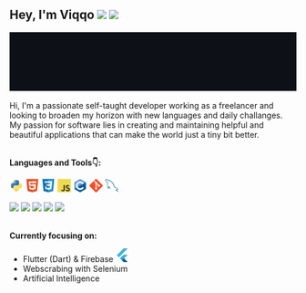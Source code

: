 ## Hey, I'm Viqqo <img src="https://media.giphy.com/media/hvRJCLFzcasrR4ia7z/giphy.gif" width="25px"> ![](https://visitor-badge.glitch.me/badge?page_id=viqqodk.viqqodk)

<p align="center">
   <img src="https://github.com/ViqqoDK/ViqqoDK/blob/main/ViqqoLogoAnimation4.gif"/>
</p>
 
Hi, I'm a passionate self-taught developer working as a freelancer and looking to broaden my horizon with new languages and daily challanges. My passion for software lies in creating and maintaining helpful and beautiful applications that can make the world just a tiny bit better.   
<br>

**Languages and Tools👇:**

<code><img height="24" src="https://github.com/devicons/devicon/blob/master/icons/python/python-original.svg"></code>
<code><img height="24" src="https://github.com/devicons/devicon/blob/master/icons/html5/html5-original.svg"></code>
<code><img height="24" src="https://github.com/devicons/devicon/blob/master/icons/css3/css3-original.svg"></code>
<code><img height="24" src="https://github.com/devicons/devicon/blob/master/icons/javascript/javascript-original.svg"></code>
<code><img height="24" src="https://github.com/devicons/devicon/blob/master/icons/c/c-original.svg"></code>
<code><img height="24" src="https://github.com/devicons/devicon/blob/master/icons/git/git-original.svg"></code>
<code><img height="24" src="https://github.com/devicons/devicon/blob/master/icons/mysql/mysql-original.svg"></code>


<code><img height="24" src="https://upload.wikimedia.org/wikipedia/commons/a/af/Adobe_Photoshop_CC_icon.svg"></code>
<code><img height="24" src="https://upload.wikimedia.org/wikipedia/commons/f/fb/Adobe_Illustrator_CC_icon.svg"></code>
<code><img height="24" src="https://upload.wikimedia.org/wikipedia/commons/4/40/Adobe_Premiere_Pro_CC_icon.svg"></code>
<code><img height="24" src="https://upload.wikimedia.org/wikipedia/commons/c/c2/Adobe_XD_CC_icon.svg"></code>
<code><img height="24" src="https://upload.wikimedia.org/wikipedia/commons/4/48/Adobe_InDesign_CC_icon.svg"></code>
<br><br>

**Currently focusing on:**
 * Flutter (Dart) & Firebase <code><img height="24" src="https://github.com/devicons/devicon/blob/master/icons/flutter/flutter-original.svg"></code>
 * Webscrabing with Selenium
 * Artificial Intelligence

